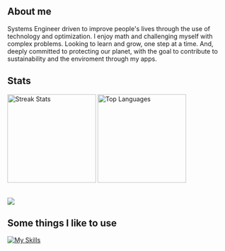 ## About me
Systems Engineer driven to improve people's lives through the use of technology and optimization. I enjoy math and challenging myself with complex problems. Looking to learn and grow, one step at a time. And, deeply committed to protecting our planet, with the goal to contribute to sustainability and the enviroment through my apps.

## Stats
<div>
    <div>
        <img src="https://github-readme-streak-stats.herokuapp.com/?user=martinrojasmet&stroke=ffffff&background=242938&ring=1182c3&fire=1182c3&currStreakNum=ffffff&currStreakLabel=1182c3&sideNums=ffffff&sideLabels=ffffff&dates=ffffff&hide_border=true" alt="Streak Stats" height="200px">
        <img src="https://github-readme-stats.vercel.app/api/top-langs/?username=martinrojasmet&langs_count=10&title_color=ffffff&text_color=ffffff&icon_color=1182c3&bg_color=242938&hide_border=true&locale=en&custom_title=Top%20Languages" alt="Top Languages" height="200px">
    <div/>
</div>
<br>

![](https://komarev.com/ghpvc/?username=martinrojasmet&label=Visitor+count)

## Some things I like to use 
[![My Skills](https://skillicons.dev/icons?i=python,java,typescript,react,pytorch,docker,gcp,raspberrypi)](https://skillicons.dev)
